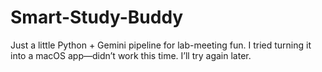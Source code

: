 # Smart-Study-Buddy
Just a little Python + Gemini pipeline for lab-meeting fun. I tried turning it into a macOS app—didn’t work this time. I’ll try again later.
